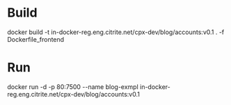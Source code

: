 # Build
docker build -t in-docker-reg.eng.citrite.net/cpx-dev/blog/accounts:v0.1 . -f Dockerfile_frontend

# Run
docker run -d -p 80:7500 --name blog-exmpl in-docker-reg.eng.citrite.net/cpx-dev/blog/accounts:v0.1
